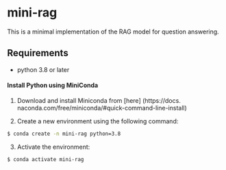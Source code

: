 # mini-rag

This is a minimal implementation of the RAG model for question answering.

## Requirements
- python 3.8 or later

#### Install Python using MiniConda

1) Download and install Miniconda from [here] (https://docs.
naconda.com/free/miniconda/#quick-command-line-install)

2) Create a new environment using the following command:
```bash
$ conda create -n mini-rag python=3.8
```
3) Activate the environment:
```bash
$ conda activate mini-rag
```